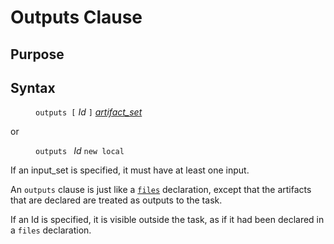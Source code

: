 # Outputs Clause

## Purpose

## Syntax

<dl>
<dd><code>outputs [</code> <i>Id</i> <code>]</code> <i><a href="artifact_set.md">artifact_set</a></i></dd>
</dl>
or
<dl>
<dd><code>outputs </code> <i>Id</i> <code>new local</code></dd>
</dl>

If an input_set is specified, it must have at least one input.

An <code>outputs</code> clause is just like a <code><a href="files_decl.md">files</a></code>
declaration, except that the artifacts that are declared are treated as outputs
to the task.

If an Id is specified, it is visible outside the task, as if it had been declared
in a <code>files</code> declaration.
